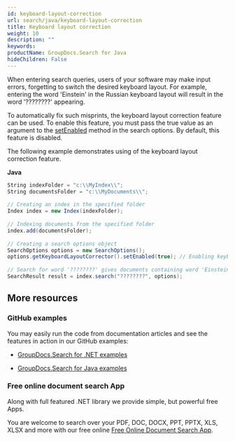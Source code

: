```yaml
---
id: keyboard-layout-correction
url: search/java/keyboard-layout-correction
title: Keyboard layout correction
weight: 10
description: ""
keywords: 
productName: GroupDocs.Search for Java
hideChildren: False
---
```

When entering search queries, users of your software may make input errors, forgetting to switch the desired keyboard layout. For example, entering the word 'Einstein' in the Russian keyboard layout will result in the word '????????' appearing.

To automatically fix such misprints, the keyboard layout correction feature can be used. To enable this feature, you must pass the true value as an argument to the [setEnabled](https://apireference.groupdocs.com/search/java/com.groupdocs.search.options/KeyboardLayoutCorrectorOptions#setEnabled(boolean)) method in the search options. By default, this feature is disabled.

The following example demonstrates using of the keyboard layout correction feature.

**Java**

```csharp
String indexFolder = "c:\\MyIndex\\";
String documentsFolder = "c:\\MyDocuments\\";
 
// Creating an index in the specified folder
Index index = new Index(indexFolder);
 
// Indexing documents from the specified folder
index.add(documentsFolder);
 
// Creating a search options object
SearchOptions options = new SearchOptions();
options.getKeyboardLayoutCorrector().setEnabled(true); // Enabling keyboard layout correction
 
// Search for word '????????' gives documents containing word 'Einstein'
SearchResult result = index.search("????????", options);
```

## More resources

### GitHub examples

You may easily run the code from documentation articles and see the features in action in our GitHub examples:

*   [GroupDocs.Search for .NET examples](https://github.com/groupdocs-search/GroupDocs.Search-for-.NET)
    
*   [GroupDocs.Search for Java examples](https://github.com/groupdocs-search/GroupDocs.Search-for-Java)
    

### Free online document search App

Along with full featured .NET library we provide simple, but powerful free Apps.

You are welcome to search over your PDF, DOC, DOCX, PPT, PPTX, XLS, XLSX and more with our free online [Free Online Document Search App](https://products.groupdocs.app/search).
